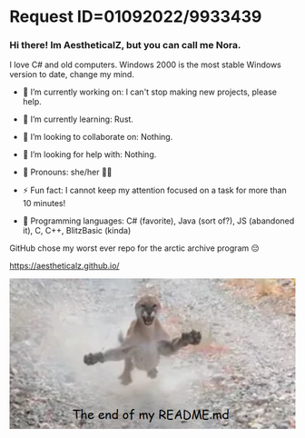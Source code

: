 # Request ID=01092022/9933439

### Hi there! Im AestheticalZ, but you can call me Nora.

I love C# and old computers. Windows 2000 is the most stable Windows version to date, change my mind.

- 🔭 I’m currently working on:
I can't stop making new projects, please help.

- 🌱 I’m currently learning:
Rust.

- 👯 I’m looking to collaborate on:
Nothing.

- 🤔 I’m looking for help with:
Nothing.

- 🚻 Pronouns:
she/her 🏳️‍⚧️

- ⚡ Fun fact:
I cannot keep my attention focused on a task for more than 10 minutes!

- 💾 Programming languages:
C# (favorite), Java (sort of?), JS (abandoned it), C, C++, BlitzBasic (kinda)

GitHub chose my worst ever repo for the arctic archive program 😔

https://aestheticalz.github.io/

![plinkna](PLINKNAEND.PNG)

